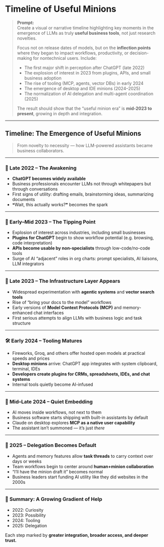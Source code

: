 # Timeline of Useful Minions

> **Prompt:**  
> Create a visual or narrative timeline highlighting key moments in the emergence of LLMs as truly **useful business tools**, not just research novelties.  
> 
> Focus not on release dates of models, but on the **inflection points** where they began to impact workflows, productivity, or decision-making for nontechnical users. Include:
>
> - The first major shift in perception after ChatGPT (late 2022)
> - The explosion of interest in 2023 from plugins, APIs, and small business adoption
> - The rise of tooling (MCP, agents, vector DBs) in early 2024
> - The emergence of desktop and IDE minions (2024–2025)
> - The normalization of AI delegation and multi-agent coordination (2025)
>
> The result should show that the “useful minion era” is **mid-2023 to present**, growing in depth and integration.

---

## Timeline: The Emergence of Useful Minions

> From novelty to necessity — how LLM-powered assistants became business collaborators.

---

### 📍 Late 2022 – The Awakening
- **ChatGPT becomes widely available**
- Business professionals encounter LLMs not through whitepapers but through conversations
- First signs of utility: drafting emails, brainstorming ideas, summarizing documents
- ❝Wait, this actually works?❞ becomes the spark

---

### 🚀 Early–Mid 2023 – The Tipping Point
- Explosion of interest across industries, including small businesses
- **Plugins for ChatGPT** begin to show workflow potential (e.g. browsing, code interpretation)
- **APIs become usable by non-specialists** through low-code/no-code tools
- Surge of AI “adjacent” roles in org charts: prompt specialists, AI liaisons, LLM integrators

---

### 🧠 Late 2023 – The Infrastructure Layer Appears
- Widespread experimentation with **agentic systems** and **vector search tools**
- Rise of “bring your docs to the model” workflows
- Early versions of **Model Context Protocols (MCP)** and memory-enhanced chat interfaces
- First serious attempts to align LLMs with business logic and task structure

---

### 🛠️ Early 2024 – Tooling Matures
- Fireworks, Groq, and others offer hosted open models at practical speeds and prices
- **Desktop minions** arrive: ChatGPT app integrates with system clipboard, terminal, IDEs
- **Developers create plugins for CRMs, spreadsheets, IDEs, and chat systems**
- Internal tools quietly become AI-infused

---

### 📂 Mid–Late 2024 – Quiet Embedding
- AI moves inside workflows, not next to them
- Business software starts shipping with built-in assistants by default
- Claude on desktop explores **MCP as a native user capability**
- The assistant isn’t summoned — it’s just *there*

---

### 🤝 2025 – Delegation Becomes Default
- Agents and memory features allow **task threads** to carry context over days or weeks
- Team workflows begin to center around **human+minion collaboration**
- “I’ll have the minion draft it” becomes normal
- Business leaders start funding AI utility like they did websites in the 2000s

---

### 🧭 Summary: A Growing Gradient of Help
- 2022: Curiosity  
- 2023: Possibility  
- 2024: Tooling  
- 2025: Delegation  

Each step marked by **greater integration, broader access, and deeper trust.**